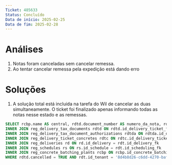 ```yaml
---
Ticket: 485633
Status: Concluído
Data de início: 2025-02-25
Data de fim: 2025-02-28
---
```


# Análises
1. Notas foram canceladas sem cancelar remessa.
2. Ao tentar cancelar remessa pela expedição está dando erro


# Soluções
1. A solução total está incluida na tarefa do Wil de cancelar as duas simultaneamente. O ticket foi finalizado apenas informando todas as notas nesse estado e as remessas.

```sql
SELECT rcbp.name AS central, rdtd.document_number AS numero_da_nota, rdt.code AS numero_da_remessa, rdtc.status AS status_da_remessa, rd.status AS status_da_entrega, rdt.already_billed AS ja_faturado FROM reg_delivery_tickets rdt
INNER JOIN reg_delivery_tax_documents rdtd ON rdtd.id_delivery_ticket_fk = rdt.id_delivery_ticket
INNER JOIN reg_delivery_tax_document_authorizations rdtda ON rdtda.id_delivery_tax_document_fk = rdtd.id_delivery_tax_document
INNER JOIN reg_delivery_ticket_concretes rdtc ON rdtc.id_delivery_ticket_fk = rdt.id_delivery_ticket
INNER JOIN reg_deliveries rd ON rd.id_delivery = rdt.id_delivery_fk
INNER JOIN reg_schedules rs ON rs.id_schedule = rdt.id_scheduling_fk
INNER JOIN reg_concrete_batching_plants rcbp ON rcbp.id_concrete_batching_plant = rs.id_concrete_batching_plant_fk
WHERE rdtd.cancelled = TRUE AND rdt.id_tenant = '8d4b8d26-c6dd-4270-baff-840d11fc1c52' AND rdtc.status <> 'CANCELED';
```
